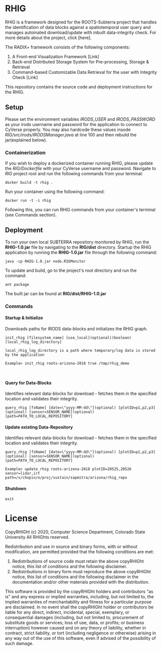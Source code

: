 # RHIG

RHIG is a framework designed for the ROOTS-Subterra project that handles the identification of data blocks against a spatiotemporal user query and manages automated download/update with inbuilt data-integrity check. For more details about the project, click [here].

The RADIX+ framework consists of the following components:
1)	A Front-end Visualization Framework [Link]
2)	Back-end Distributed Storage System for Pre-processing, Storage & Retrieval
3)	Command-based Customizable Data Retrieval for the user with Integrity Check [Link]

This repository contains the source code and deployment instructions for the RHIG. 

## Setup

Please set the environment variables *IRODS_USER* and *IRODS_PASSWORD* as your irods username and password for the application to connect to CyVerse properly. You may also hardcode these values insode *RIG/src/irods/IRODSManager.java* at line 100 and then rebuild the jar(explained below).

### Containerization
If you wish to deploy a dockerized container running RHIG, please update the *RIG/Dockerfile* with your CyVerse username and password. Navigate to *RIG* project root and run the following commands from your terminal:
```
docker build -t rhig .
```
Run your container using the following command:
```
docker run -t -i rhig
```

Following this, you can run RHIG commands from your container's terminal (see Commands section).

## Deployment
To run your own local SUBTERRA repository monitored by RHIG, run the **RHIG-1.0.jar** file by navigating to the **RIG/dist** directory. Startup the RHIG application by running the **RHIG-1.0.jar** file through the following command:
```
java -cp RHIG-1.0.jar node.RIGMonitor
```

To update and build, go to the project's root directory and run the command: 

```
ant package
```
The built jar can be found at **RIG/dist/RHIG-1.0.jar**

### Commands

#### Startup & Initialize
Downloads paths for IRODS data-blocks and initializes the RHIG graph.

```
init_rhig [filesystem_name] [use_local](optional)(boolean) [local_rhig_log_directory]

local_rhig_log_directory is a path where temporary/log data is stored by the application

Example> init_rhig roots-arizona-2018 true /tmp/rhig_demo



```
#### Query for Data-Blocks

Identifies relevant data-blocks for download - fetches them in the specified location and validates their integrity.

```
query_rhig [fsName] [date=\"yyyy-MM-dd\"](optional) [plotID=p1,p2,p3](optional) [sensor=SENSOR_NAME](optional) [path=PATH_TO_LOCAL_REPOSITORY]
```

#### Update existing Data-Repository

Identifies relevant data-blocks for download - fetches them in the specified location and validates their integrity.

```
query_rhig [fsName] [date=\"yyyy-MM-dd\"](optional) [plotID=p1,p2,p3](optional) [sensor=SENSOR_NAME](optional) [path=PATH_TO_LOCAL_REPOSITORY]

Example> update_rhig roots-arizona-2018 plotID=20525,20526 sensor=lidar,irt path=/s/chopin/e/proj/sustain/sapmitra/arizona/rhig_repo
```

#### Shutdown

```
exit
```


# License
CopyRHIGht (c) 2020, Computer Science Department, Colorado State University
All RHIGhts reserved.

Redistribution and use in source and binary forms, with or without modification,
are permitted provided that the following conditions are met:

1. Redistributions of source code must retain the above copyRHIGht notice, this
   list of conditions and the following disclaimer.
2. Redistributions in binary form must reproduce the above copyRHIGht notice,
   this list of conditions and the following disclaimer in the documentation
   and/or other materials provided with the distribution.

This software is provided by the copyRHIGht holders and contributors "as is" and
any express or implied warranties, including, but not limited to, the implied
warranties of merchantability and fitness for a particular purpose are
disclaimed. In no event shall the copyRHIGht holder or contributors be liable for
any direct, indirect, incidental, special, exemplary, or consequential damages
(including, but not limited to, procurement of substitute goods or services;
loss of use, data, or profits; or business interruption) however caused and on
any theory of liability, whether in contract, strict liability, or tort
(including negligence or otherwise) arising in any way out of the use of this
software, even if advised of the possibility of such damage.
